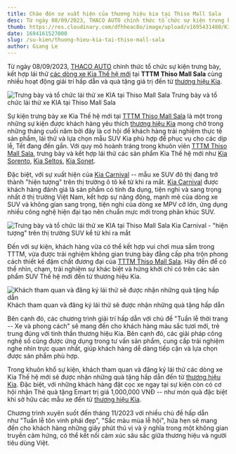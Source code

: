```yaml
---
title: Chào đón sự xuất hiện của thương hiệu kia tại Thiso Mall Sala
desc: Từ ngày 08/09/2023, THACO AUTO chính thức tổ chức sự kiện trưng bày, kết hợp lái thử các dòng xe Kia Thế hệ mới tại TTTM Thiso Mall Sala cùng nhiều hoạt động giải trí hấp dẫn và quà tặng giá trị đến từ thương hiệu Kia.
thumb: https://res.cloudinary.com/dfhheac8o/image/upload/v1695431480/KIA/KIA%20Posts/thumbnail-carnival-thiso_capiig.webp
date: 1694161527000
slug: /su-kien/thuong-hieu-kia-tai-thiso-mall-sala
author: Giang Le
---
```


Từ ngày 08/09/2023, [THACO AUTO](https://thacoauto.vn/) chính thức tổ chức sự kiện trưng bày, kết hợp lái thử [các dòng xe Kia Thế hệ mới](https://kiavietnam.com.vn/san-pham) tại **TTTM Thiso Mall Sala** cùng nhiều hoạt động giải trí hấp dẫn và quà tặng giá trị đến từ [thương hiệu Kia](https://kiavietnam.com.vn/).

<div class="post-img-wrapper" style={{aspectRatio:2.3}}>
<Image src="https://res.cloudinary.com/dfhheac8o/image/upload/v1695347798/KIA/KIA%20Posts/kia-tai-thisco-mall-sala_sil91b.webp" alt="Trưng bày và tổ chức lái thử xe KIA tại Thiso Mall Sala" fill={true} />
<span class="post-img-title">Trưng bày và tổ chức lái thử xe KIA tại Thiso Mall Sala</span>
</div>

Sự kiện trưng bày xe Kia Thế hệ mới tại [TTTM Thiso Mall Sala](https://www.thisomallsala.vn/vn) là một trong những sự kiện được khách hàng yêu thích [thương hiệu Kia](https://kiavietnam.com.vn/) mong chờ trong những tháng cuối năm bởi đây là cơ hội để khách hàng trải nghiệm thực tế sản phẩm, lái thử và lựa chọn mẫu SUV Kia phù hợp để phục vụ cho các dịp lễ, Tết đang đến gần. Với quy mô hoành tráng trong khuôn viên [TTTM Thiso Mall Sala](https://www.thisomallsala.vn/vn), trưng bày và kết hợp lái thử các sản phẩm Kia Thế hệ mới như [Kia Sorento](https://kiavietnam.com.vn/kia-sorento), [Kia Seltos](https://kiavietnam.com.vn/seltos), [Kia Sonet](https://kiavietnam.com.vn/kia-sonet).

Đặc biệt, với sự xuất hiện của [Kia Carnival](https://kiavietnam.com.vn/carnival) -- mẫu xe SUV đô thị đang trở thành "hiện tượng" trên thị trường ô tô kể từ khi ra mắt. [Kia Carnival](https://kiavietnam.com.vn/carnival) được khách hàng đánh giá là sản phẩm có tính đa dụng, tiện nghi và sang trọng nhất ở thị trường Việt Nam, kết hợp sự năng động, mạnh mẽ của dòng xe SUV và không gian sang trọng, tiện nghi của dòng xe MPV cỡ lớn, ứng dụng nhiều công nghệ hiện đại tạo nên chuẩn mực mới trong phân khúc SUV.

<div class="post-img-wrapper" style={{aspectRatio:2.3}}>
<Image src="https://res.cloudinary.com/dfhheac8o/image/upload/v1695347818/KIA/KIA%20Posts/chao-don-kia-tai-thisco-mall-sala_alruab.webp" alt="Trưng bày và tổ chức lái thử xe KIA tại Thiso Mall Sala" fill={true} />
<span class="post-img-title">Kia Carnival - "hiện tượng" trên thị trường SUV kể từ khi ra mắt</span>
</div>

Đến với sự kiện, khách hàng vừa có thể kết hợp vui chơi mua sắm trong TTTM, vừa được trải nghiệm không gian trưng bày đẳng cấp pha trộn phong cách thiết kế đậm chất đương đại của [TTTM Thiso Mall Sala](https://www.thisomallsala.vn/vn). Hãy đến để có thể nhìn, chạm, trải nghiệm sự khác biệt và hứng khởi chỉ có trên các sản phẩm SUV Thế hệ mới đến từ thương hiệu Kia.

<div class="post-img-wrapper" style={{aspectRatio:2.3}}>
<Image src="https://res.cloudinary.com/dfhheac8o/image/upload/v1695347819/KIA/KIA%20Posts/kia-carnival-tai-thisco-mall-sala_z31dyn.webp" alt="Khách tham quan và đăng ký lái thử sẽ được nhận những quà tặng hấp dẫn" fill={true} />
<span class="post-img-title">Khách tham quan và đăng ký lái thử sẽ được nhận những quà tặng hấp dẫn</span>
</div>

Bên cạnh đó, các chương trình giải trí hấp dẫn với chủ đề "Tuần lễ thời trang -- Xe và phong cách" sẽ mang đến cho khách hàng màu sắc tươi mới, trẻ trung đúng với tinh thần thương hiệu Kia. Bên cạnh đó, các giải pháp công nghệ số cũng được ứng dụng trong tư vấn sản phẩm, cung cấp trải nghiệm nghe nhìn trực quan nhất, giúp khách hàng dễ dàng tiếp cận và lựa chọn được sản phẩm phù hợp.

Trong khuôn khổ sự kiện, khách tham quan và đăng ký lái thử các dòng xe Kia Thế hệ mới sẽ được nhận những quà tặng hấp dẫn đến từ [thương hiệu Kia](https://kiavietnam.com.vn/). Đặc biệt, với những khách hàng đặt cọc xe ngay tại sự kiện còn có cơ hội nhận Thẻ quà tặng Emart trị giá 1,000,000 VNĐ -- như món quà đặc biệt khi sở hữu các mẫu xe đến từ [thương hiệu Kia](https://kiavietnam.com.vn/).

Chương trình xuyên suốt đến tháng 11/2023 với nhiều chủ đề hấp dẫn như "Tuần lễ tôn vinh phái đẹp", "Sắc màu mùa lễ hội", hứa hẹn sẽ mang đến cho khách hàng những giây phút thú vị và ý nghĩa trong một không gian truyền cảm hứng, có thể kết nối cảm xúc sâu sắc giữa thương hiệu và người tiêu dùng Việt.
